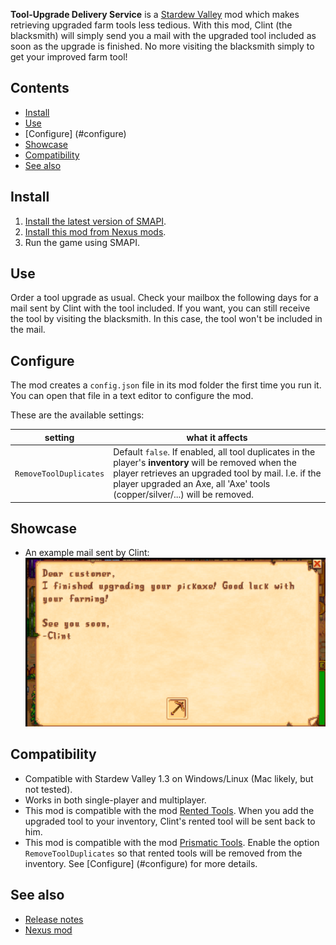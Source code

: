 ﻿**Tool-Upgrade Delivery Service** is a [Stardew Valley](http://stardewvalley.net/) mod which makes retrieving upgraded farm tools 
less tedious. With this mod, Clint (the blacksmith) will simply send you a mail with the upgraded tool included as soon as 
the upgrade is finished. No more visiting the blacksmith simply to get your improved farm tool!

## Contents
* [Install](#install)
* [Use](#use)
* [Configure] (#configure)
* [Showcase](#showcase)
* [Compatibility](#compatibility)
* [See also](#see-also)

## Install
1. [Install the latest version of SMAPI](https://smapi.io/).
2. [Install this mod from Nexus mods]().
3. Run the game using SMAPI.

## Use
Order a tool upgrade as usual. Check your mailbox the following days for a mail sent by Clint with the tool included. 
If you want, you can still receive the tool by visiting the blacksmith. In this case, the tool won't be included in the mail.

## Configure
The mod creates a `config.json` file in its mod folder the first time you run it. You can open that
file in a text editor to configure the mod.

These are the available settings:

| setting           | what it affects
| ----------------- | -------------------
| `RemoveToolDuplicates` | Default `false`. If enabled, all tool duplicates in the player's **inventory** will be removed when the player retrieves an upgraded tool by mail. I.e. if the player upgraded an Axe, all 'Axe' tools (copper/silver/...) will be removed.

## Showcase
* An example mail sent by Clint:
  ![](screenshots/tool-email.png)

## Compatibility
* Compatible with Stardew Valley 1.3 on Windows/Linux (Mac likely, but not tested).
* Works in both single-player and multiplayer.
* This mod is compatible with the mod [Rented Tools](https://www.nexusmods.com/stardewvalley/mods/1307). When you add the upgraded tool to your inventory, Clint's rented tool will be sent back to him.
* This mod is compatible with the mod [Prismatic Tools](https://www.nexusmods.com/stardewvalley/mods/2428). Enable the option `RemoveToolDuplicates` so that rented tools will be removed from the inventory. See [Configure] (#configure) for more details.

## See also
* [Release notes](release-notes.md)
* [Nexus mod](https://www.nexusmods.com/stardewvalley/mods/2938)
